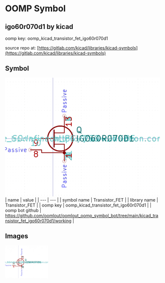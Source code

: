 # OOMP Symbol  
## igo60r070d1  by kicad  
  
oomp key: oomp_kicad_transistor_fet_igo60r070d1  
  
source repo at: [https://gitlab.com/kicad/libraries/kicad-symbols](https://gitlab.com/kicad/libraries/kicad-symbols)  
## Symbol  
  
[![working.png](working_600.png)](working.png)  
| name | value | 
| --- | --- | 
| symbol name | Transistor_FET | 
| library name | Transistor_FET | 
| oomp key | oomp_kicad_transistor_fet_igo60r070d1 | 
| oomp bot github | https://github.com/oomlout/oomlout_oomp_symbol_bot/tree/main/kicad_transistor_fet_igo60r070d1/working | 
## Images  
  
[![working.png](working_140.png)](working.png)  
